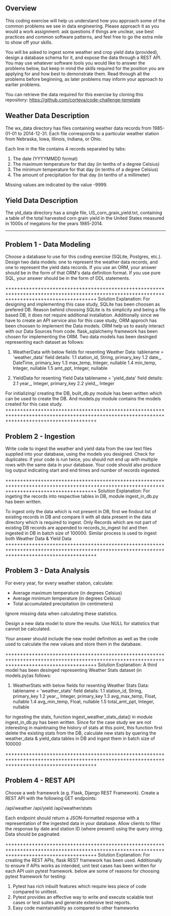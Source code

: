 Overview
--------

This coding exercise will help us understand how you approach some of the common problems we see in data engineering. Please approach it as you would a work assignment: ask questions if things are unclear, use best practices and common software patterns, and feel free to go the extra mile to show off your skills.

You will be asked to ingest some weather and crop yield data (provided), design a database schema for it, and expose the data through a REST API. You may use whatever software tools you would like to answer the problems below, but keep in mind the skills required for the position you are applying for and how best to demonstrate them. Read through all the problems before beginning, as later problems may inform your approach to earlier problems.

You can retrieve the data required for this exercise by cloning this repository:
https://github.com/corteva/code-challenge-template

Weather Data Description
------------------------

The wx_data directory has files containing weather data records from 1985-01-01 to 2014-12-31. Each file corresponds to a particular weather station from Nebraska, Iowa, Illinois, Indiana, or Ohio.

Each line in the file contains 4 records separated by tabs: 

1. The date (YYYYMMDD format)
2. The maximum temperature for that day (in tenths of a degree Celsius)
3. The minimum temperature for that day (in tenths of a degree Celsius)
4. The amount of precipitation for that day (in tenths of a millimeter)

Missing values are indicated by the value -9999.

Yield Data Description
----------------------

The yld_data directory has a single file, US_corn_grain_yield.txt, containing a table of the total harvested corn grain yield in the United States measured in 1000s of megatons for the years 1985-2014.

---

Problem 1 - Data Modeling
-------------------------
Choose a database to use for this coding exercise (SQLite, Postgres, etc.). Design two data models: one to represent the weather data records, and one to represent the yield data records. If you use an ORM, your answer should be in the form of that ORM's data definition format. If you use pure SQL, your answer should be in the form of DDL statements.

+++++++++++++++++++++++++++++++++++++++++++++++++++++++++++++++++++++++++++++++++++++++++++++++++++++++++++++++++++++++++++++++++++++++++++
Solution Explanation:
For designing and implementing this case study, SQLite has been choosen as prefered DB. Reason behind choosing SQLite is its simplicity and being a file based DB, it does not require additional installation. 
Additionally since we have to create an API service also for this case study, ORM approch has been choosen to implement the Data models. ORM help us to easily interact with our Data Sources from code. flask_sqlalchemy framework has been chosen for implementing the ORM.
Two data models has been desinged representing each dataset as follows:
1. WeatherData with below fields for resenting Weather Data:
	tablename = 'weather_data'
	field details:
		1.1 station_id, String, primary_key
		1.2 date_, DateTime, primary_key
		1.3 max_temp, Integer, nullable
		1.4 min_temp, Integer, nullable
		1.5 amt_ppt, Integer, nullable

2. YieldData for resenting Yield Data
	tablename = 'yield_data'
	field details:
		2.1 year_, Integer, primary_key
		2.2 yield_, Integer

For initializing/ creating the DB, built_db.py module has been written which can be used to create the DB.
And models.py module contains the models created for this case study.
+++++++++++++++++++++++++++++++++++++++++++++++++++++++++++++++++++++++++++++++++++++++++++++++++++++++++++++++++++++++++++++++++++++++++++

Problem 2 - Ingestion
---------------------
Write code to ingest the weather and yield data from the raw text files supplied into your database, using the models you designed. Check for duplicates: if your code is run twice, you should not end up with multiple rows with the same data in your database. Your code should also produce log output indicating start and end times and number of records ingested.

+++++++++++++++++++++++++++++++++++++++++++++++++++++++++++++++++++++++++++++++++++++++++++++++++++++++++++++++++++++++++++++++++++++++++++
Solution Explanation:
For ingeting the records into respective tables in DB, module ingest_in_db.py  has been written.

To ingest only the data which is not present in DB, first we findout list of existing records in DB and compare it with all data present in the data directory which is required to ingest. Only Records which are not part of existing DB records are appended to records_to_ingest list and then ingested in DB in batch size of 100000.
Similar process is used to ingest both Weather Data & Yield Data
+++++++++++++++++++++++++++++++++++++++++++++++++++++++++++++++++++++++++++++++++++++++++++++++++++++++++++++++++++++++++++++++++++++++++++

Problem 3 - Data Analysis
-------------------------
For every year, for every weather station, calculate:

* Average maximum temperature (in degrees Celsius)
* Average minimum temperature (in degrees Celsius)
* Total accumulated precipitation (in centimeters)

Ignore missing data when calculating these statistics.

Design a new data model to store the results. Use NULL for statistics that cannot be calculated.

Your answer should include the new model definition as well as the code used to calculate the new values and store them in the database.

+++++++++++++++++++++++++++++++++++++++++++++++++++++++++++++++++++++++++++++++++++++++++++++++++++++++++++++++++++++++++++++++++++++++++++
Solution Explanation:
A third model has been desinged representing Weather Stats dataset (in models.py)as follows:
1. WeatherStats with below fields for resenting Weather Stats Data:
	tablename = 'weather_stats'
	field details:
		1.1 station_id, String, primary_key
		1.2 year_, Integer, primary_key
	    1.3 avg_max_temp, Float, nullable
	    1.4 avg_min_temp, Float, nullable
	    1.5 total_amt_ppt, Integer, nullable

for ingesting the stats, function ingest_weather_stats_data() in module ingest_in_db.py has been written. Since for the case study we are not interesting in maintinaing the history of stats at this point, this function first delete the existing stats from the DB, calculate new stats by quering the weather_data & yield_data tables in DB and ingest them in batch size of 100000

+++++++++++++++++++++++++++++++++++++++++++++++++++++++++++++++++++++++++++++++++++++++++++++++++++++++++++++++++++++++++++++++++++++++++++

Problem 4 - REST API
--------------------
Choose a web framework (e.g. Flask, Django REST Framework). Create a REST API with the following GET endpoints:

/api/weather
/api/yield
/api/weather/stats

Each endpoint should return a JSON-formatted response with a representation of the ingested data in your database. Allow clients to filter the response by date and station ID (where present) using the query string. Data should be paginated.

+++++++++++++++++++++++++++++++++++++++++++++++++++++++++++++++++++++++++++++++++++++++++++++++++++++++++++++++++++++++++++++++++++++++++++
Solution Explanation:
For creating the REST APIs, flask REST framework has been used. Additionally to ensure if APIs works as intended, unit test cases has been written for each API usin pytest framework. below are some of reasons for choosing pytest framework for testing:
1. Pytest has rich inbuilt features which require less piece of code compared to unittest.
2. Pytest provides an effective way to write and execute scalable test cases or test suites and generate extensive test reports.
3. Easy code maintainability as compared to other frameworks
